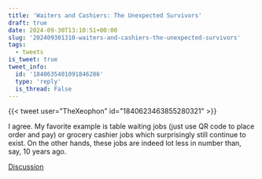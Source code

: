```yaml
---
title: 'Waiters and Cashiers: The Unexpected Survivors'
draft: true
date: 2024-09-30T13:10:51+00:00
slug: '202409301310-waiters-and-cashiers-the-unexpected-survivors'
tags:
  - tweets
is_tweet: true
tweet_info:
  id: '1840635401091846286'
  type: 'reply'
  is_thread: False
---
```




{{< tweet user="TheXeophon" id="1840623463855280321" >}}

I agree. My favorite example is table waiting jobs (just use QR code to place order and pay) or grocery cashier jobs which surprisingly still continue to exist. On the other hands, these jobs are indeed lot less in number than, say, 10 years ago.

[Discussion](https://x.com/sytelus/status/1840635401091846286)
